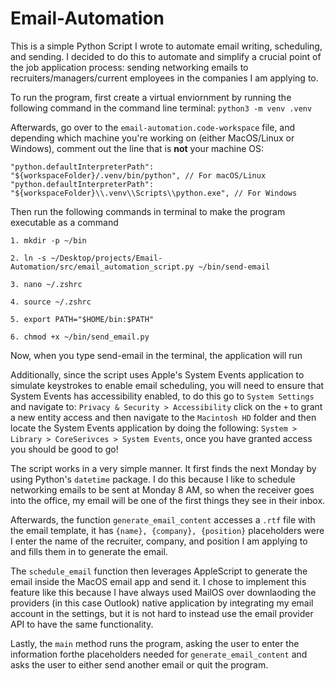 # Email-Automation

This is a simple Python Script I wrote to automate email writing, scheduling, and sending. I decided to do this to automate and simplify a crucial point of the job application process: sending networking emails to recruiters/managers/current employees in the companies I am applying to.

To run the program, first create a virtual enviornment by running the following command in the command line terminal:
`python3 -m venv .venv`

Afterwards, go over to the `email-automation.code-workspace` file, and depending which machine you're working on (either MacOS/Linux or Windows), comment out the line that is **not** your machine OS:

```
"python.defaultInterpreterPath": "${workspaceFolder}/.venv/bin/python", // For macOS/Linux
"python.defaultInterpreterPath": "${workspaceFolder}\\.venv\\Scripts\\python.exe", // For Windows
```

Then run the following commands in terminal to make the program executable as a command

```
1. mkdir -p ~/bin

2. ln -s ~/Desktop/projects/Email-Automation/src/email_automation_script.py ~/bin/send-email

3. nano ~/.zshrc

4. source ~/.zshrc

5. export PATH="$HOME/bin:$PATH"

6. chmod +x ~/bin/send_email.py
```

Now, when you type send-email in the terminal, the application will run

Additionally, since the script uses Apple's System Events application to simulate keystrokes to enable email scheduling, you will need to ensure that System Events has accessibility enabled, to do this go to `System Settings` and navigate to: `Privacy & Security > Accessibility` click on the `+` to grant a new entity access and then navigate to the `Macintosh HD` folder and then locate the System Events application by doing the following: `System > Library > CoreSerivces > System Events`, once you have granted access you should be good to go!

The script works in a very simple manner. It first finds the next Monday by using Python's `datetime` package. I do this because I like to schedule networking emails to be sent at Monday 8 AM, so when the receiver goes into the office, my email will be one of the first things they see in their inbox.

Afterwards, the function `generate_email_content` accesses a `.rtf` file with the email template, it has `{name}, {company}, {position}` placeholders were I enter the name of the recruiter, company, and position I am applying to and fills them in to generate the email.

The `schedule_email` function then leverages AppleScript to generate the email inside the MacOS email app and send it. I chose to implement this feature like this because I have always used MailOS over downlaoding the providers (in this case Outlook) native application by integrating my email account in the settings, but it is not hard to instead use the email provider API to have the same functionality.

Lastly, the `main` method runs the program, asking the user to enter the information forthe placeholders needed for `generate_email_content` and asks the user to either send another email or quit the program.
